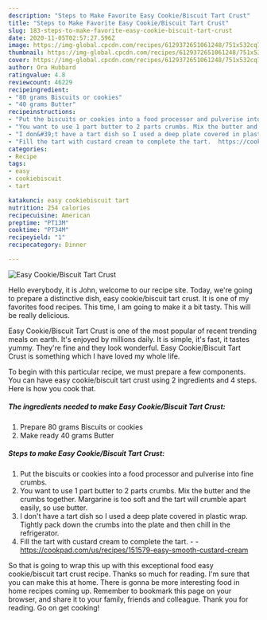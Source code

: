 ```yaml
---
description: "Steps to Make Favorite Easy Cookie/Biscuit Tart Crust"
title: "Steps to Make Favorite Easy Cookie/Biscuit Tart Crust"
slug: 183-steps-to-make-favorite-easy-cookie-biscuit-tart-crust
date: 2020-11-05T02:57:27.596Z
image: https://img-global.cpcdn.com/recipes/6129372651061248/751x532cq70/easy-cookiebiscuit-tart-crust-recipe-main-photo.jpg
thumbnail: https://img-global.cpcdn.com/recipes/6129372651061248/751x532cq70/easy-cookiebiscuit-tart-crust-recipe-main-photo.jpg
cover: https://img-global.cpcdn.com/recipes/6129372651061248/751x532cq70/easy-cookiebiscuit-tart-crust-recipe-main-photo.jpg
author: Ora Hubbard
ratingvalue: 4.8
reviewcount: 46229
recipeingredient:
- "80 grams Biscuits or cookies"
- "40 grams Butter"
recipeinstructions:
- "Put the biscuits or cookies into a food processor and pulverise into fine crumbs."
- "You want to use 1 part butter to 2 parts crumbs. Mix the butter and the crumbs together. Margarine is too soft and the tart will crumble apart easily, so use butter."
- "I don&#39;t have a tart dish so I used a deep plate covered in plastic wrap. Tightly pack down the crumbs into the plate and then chill in the refrigerator."
- "Fill the tart with custard cream to complete the tart.  https://cookpad.com/us/recipes/151579-easy-smooth-custard-cream"
categories:
- Recipe
tags:
- easy
- cookiebiscuit
- tart

katakunci: easy cookiebiscuit tart 
nutrition: 254 calories
recipecuisine: American
preptime: "PT13M"
cooktime: "PT34M"
recipeyield: "1"
recipecategory: Dinner

---
```



![Easy Cookie/Biscuit Tart Crust](https://img-global.cpcdn.com/recipes/6129372651061248/751x532cq70/easy-cookiebiscuit-tart-crust-recipe-main-photo.jpg)

Hello everybody, it is John, welcome to our recipe site. Today, we're going to prepare a distinctive dish, easy cookie/biscuit tart crust. It is one of my favorites food recipes. This time, I am going to make it a bit tasty. This will be really delicious.



Easy Cookie/Biscuit Tart Crust is one of the most popular of recent trending meals on earth. It's enjoyed by millions daily. It is simple, it's fast, it tastes yummy. They're fine and they look wonderful. Easy Cookie/Biscuit Tart Crust is something which I have loved my whole life.


To begin with this particular recipe, we must prepare a few components. You can have easy cookie/biscuit tart crust using 2 ingredients and 4 steps. Here is how you cook that.

<!--inarticleads1-->

##### The ingredients needed to make Easy Cookie/Biscuit Tart Crust:

1. Prepare 80 grams Biscuits or cookies
1. Make ready 40 grams Butter




<!--inarticleads2-->

##### Steps to make Easy Cookie/Biscuit Tart Crust:

1. Put the biscuits or cookies into a food processor and pulverise into fine crumbs.
1. You want to use 1 part butter to 2 parts crumbs. Mix the butter and the crumbs together. Margarine is too soft and the tart will crumble apart easily, so use butter.
1. I don&#39;t have a tart dish so I used a deep plate covered in plastic wrap. Tightly pack down the crumbs into the plate and then chill in the refrigerator.
1. Fill the tart with custard cream to complete the tart. -  - https://cookpad.com/us/recipes/151579-easy-smooth-custard-cream




So that is going to wrap this up with this exceptional food easy cookie/biscuit tart crust recipe. Thanks so much for reading. I'm sure that you can make this at home. There is gonna be more interesting food in home recipes coming up. Remember to bookmark this page on your browser, and share it to your family, friends and colleague. Thank you for reading. Go on get cooking!
